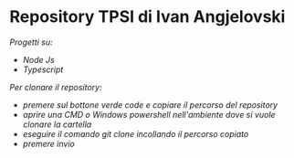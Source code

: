 # Repository TPSI di Ivan Angjelovski

*Progetti su:*

  - *Node Js*
  - *Typescript*

*Per clonare il repository:*
- *premere sul bottone verde code e copiare il percorso del repository*
- *aprire una CMD o Windows powershell nell'ambiente dove si vuole clonare la cartella*
- *eseguire il comando git clone incollando il percorso copiato*
- *premere invio*
